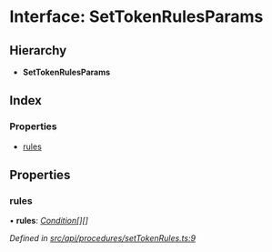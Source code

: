 # Interface: SetTokenRulesParams

## Hierarchy

* **SetTokenRulesParams**

## Index

### Properties

* [rules](settokenrulesparams.md#rules)

## Properties

###  rules

• **rules**: *[Condition](../globals.md#condition)[][]*

*Defined in [src/api/procedures/setTokenRules.ts:9](https://github.com/PolymathNetwork/polymesh-sdk/blob/da32f46a/src/api/procedures/setTokenRules.ts#L9)*
